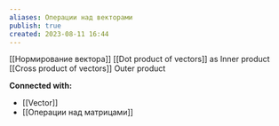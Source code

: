 ```yaml
---
aliases: Операции над векторами
publish: true
created: 2023-08-11 16:44
---
```


[[Нормирование вектора]]
[[Dot product of vectors]] as Inner product
[[Cross product of vectors]]
Outer product





**Connected with:**
- [[Vector]]
- [[Операции над матрицами]]



